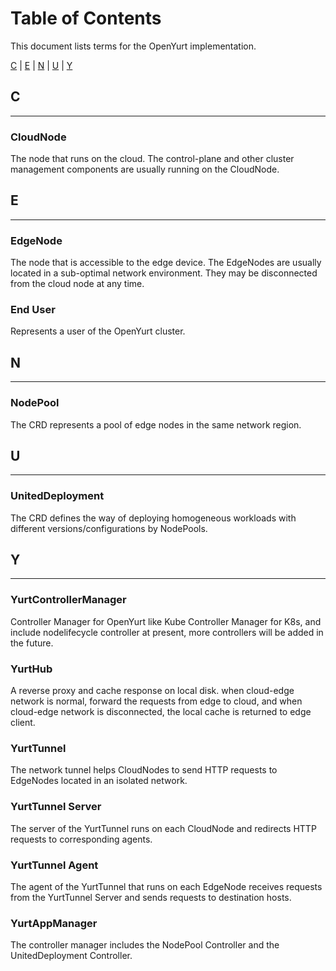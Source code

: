 # Table of Contents

This document lists terms for the OpenYurt implementation.

[C](#c) | [E](#e) | [N](#n) | [U](#u) | [Y](#y)

## C

---

### CloudNode

The node that runs on the cloud. The control-plane and other cluster management components are usually running on the CloudNode.

## E

---

### EdgeNode

The node that is accessible to the edge device. The EdgeNodes are usually located in a sub-optimal network environment. They may be disconnected from the cloud node at any time.

### End User

Represents a user of the OpenYurt cluster.

## N

---

### NodePool

The CRD represents a pool of edge nodes in the same network region.

## U

---

### UnitedDeployment

The CRD defines the way of deploying homogeneous workloads with different versions/configurations by NodePools.

## Y

---

### YurtControllerManager

Controller Manager for OpenYurt like Kube Controller Manager for K8s, and include nodelifecycle controller at present, more controllers will be added in the future.

### YurtHub

A reverse proxy and cache response on local disk. when cloud-edge network is normal, forward the requests from edge to cloud, and when cloud-edge network is disconnected, the local cache is returned to edge client.

### YurtTunnel

The network tunnel helps CloudNodes to send HTTP requests to EdgeNodes located in an isolated network.

### YurtTunnel Server

The server of the YurtTunnel runs on each CloudNode and redirects HTTP requests to corresponding agents.

### YurtTunnel Agent

The agent of the YurtTunnel that runs on each EdgeNode receives requests from the YurtTunnel Server and sends requests to destination hosts.

### YurtAppManager

The controller manager includes the NodePool Controller and the UnitedDeployment Controller.
